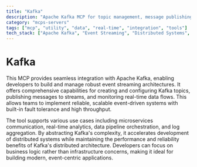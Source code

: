 ```yaml
---
title: "Kafka"
description: "Apache Kafka MCP for topic management, message publishing, and stream monitoring in event-driven applications."
category: "mcps-servers"
tags: ["mcp", "utility", "data", "real-time", "integration", "tools"]
tech_stack: ["Apache Kafka", "Event Streaming", "Distributed Systems", "Real-time Data Processing"]
---
```


# Kafka

This MCP provides seamless integration with Apache Kafka, enabling developers to build and manage robust event streaming architectures. It offers comprehensive capabilities for creating and configuring Kafka topics, publishing messages to streams, and monitoring real-time data flows. This allows teams to implement reliable, scalable event-driven systems with built-in fault tolerance and high throughput.

The tool supports various use cases including microservices communication, real-time analytics, data pipeline orchestration, and log aggregation. By abstracting Kafka's complexity, it accelerates development of distributed systems while maintaining the performance and reliability benefits of Kafka's distributed architecture. Developers can focus on business logic rather than infrastructure concerns, making it ideal for building modern, event-centric applications.
